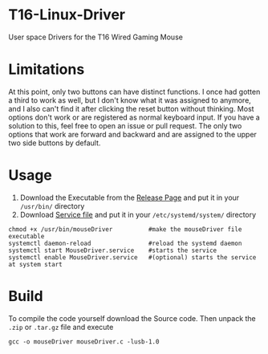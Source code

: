 # T16-Linux-Driver
User space Drivers for the T16 Wired Gaming Mouse

# Limitations

At this point, only two buttons can have distinct functions. I once had gotten a third to work as well, but I don't know what it was assigned to anymore, and I also can't find it after clicking the reset button without thinking. Most options don't work or are registered as normal keyboard input. If you have a solution to this, feel free to open an issue or pull request. The only two options that work are forward and backward and are assigned to the upper two side buttons by default.

# Usage

1. Download the Executable from the [Release Page](https://github.com/Heniks07/T16-Linux-Driver/releases) and put it in your `/usr/bin/` directory
2. Download [Service file](https://github.com/Heniks07/T16-Linux-Driver/blob/main/MouseDriver.service) and put it in your `/etc/systemd/system/` directory
```
chmod +x /usr/bin/mouseDriver          #make the mouseDriver file executable
systemctl daemon-reload                #reload the systemd daemon
systemctl start MouseDriver.service    #starts the service
systemctl enable MouseDriver.service   #(optional) starts the service at system start
```

# Build

To compile the code yourself download the Source code. Then unpack the `.zip` or `.tar.gz` file and execute 
```
gcc -o mouseDriver mouseDriver.c -lusb-1.0
```
